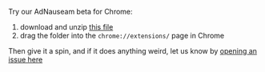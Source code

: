 Try our AdNauseam beta for Chrome:

1. download and unzip [this file](https://github.com/dhowe/AdNauseam/releases/download/v2.2.0/adnauseam.chromium.zip)
2. drag the folder into the ``chrome://extensions/`` page in Chrome

Then give it a spin, and if it does anything weird, let us know by [opening an issue here](https://github.com/dhowe/AdNauseam2/issues)